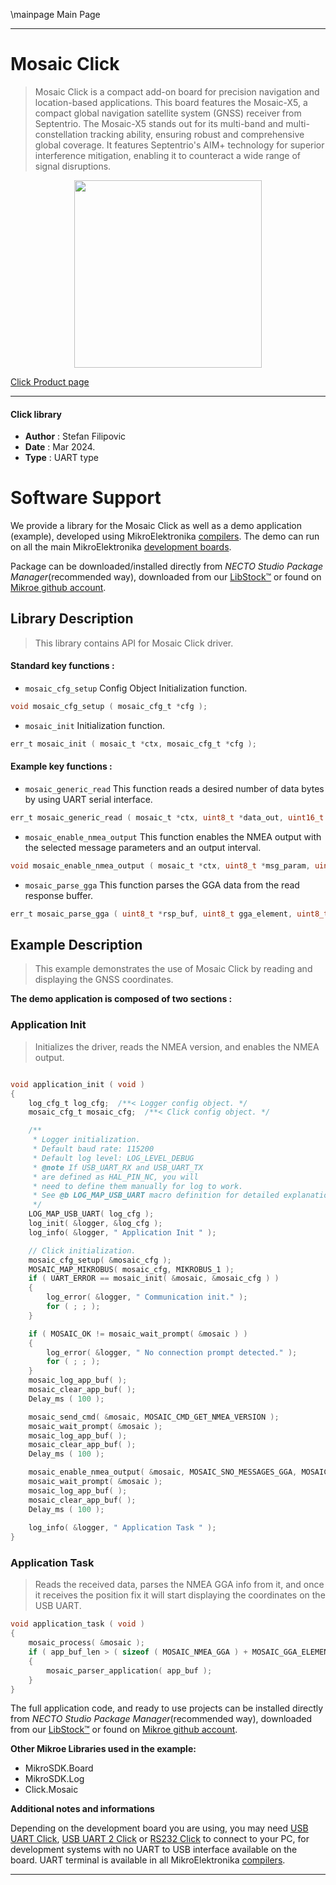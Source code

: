 \mainpage Main Page

---
# Mosaic Click

> Mosaic Click is a compact add-on board for precision navigation and location-based applications. This board features the Mosaic-X5, a compact global navigation satellite system (GNSS) receiver from Septentrio. The Mosaic-X5 stands out for its multi-band and multi-constellation tracking ability, ensuring robust and comprehensive global coverage. It features Septentrio's AIM+ technology for superior interference mitigation, enabling it to counteract a wide range of signal disruptions.

<p align="center">
  <img src="https://download.mikroe.com/images/click_for_ide/mosaic_click.png" height=300px>
</p>

[Click Product page](https://www.mikroe.com/mosaic-click)

---


#### Click library

- **Author**        : Stefan Filipovic
- **Date**          : Mar 2024.
- **Type**          : UART type


# Software Support

We provide a library for the Mosaic Click
as well as a demo application (example), developed using MikroElektronika
[compilers](https://www.mikroe.com/necto-studio).
The demo can run on all the main MikroElektronika [development boards](https://www.mikroe.com/development-boards).

Package can be downloaded/installed directly from *NECTO Studio Package Manager*(recommended way), downloaded from our [LibStock&trade;](https://libstock.mikroe.com) or found on [Mikroe github account](https://github.com/MikroElektronika/mikrosdk_click_v2/tree/master/clicks).

## Library Description

> This library contains API for Mosaic Click driver.

#### Standard key functions :

- `mosaic_cfg_setup` Config Object Initialization function.
```c
void mosaic_cfg_setup ( mosaic_cfg_t *cfg );
```

- `mosaic_init` Initialization function.
```c
err_t mosaic_init ( mosaic_t *ctx, mosaic_cfg_t *cfg );
```

#### Example key functions :

- `mosaic_generic_read` This function reads a desired number of data bytes by using UART serial interface.
```c
err_t mosaic_generic_read ( mosaic_t *ctx, uint8_t *data_out, uint16_t len );
```

- `mosaic_enable_nmea_output` This function enables the NMEA output with the selected message parameters and an output interval.
```c
void mosaic_enable_nmea_output ( mosaic_t *ctx, uint8_t *msg_param, uint8_t *interval );
```

- `mosaic_parse_gga` This function parses the GGA data from the read response buffer.
```c
err_t mosaic_parse_gga ( uint8_t *rsp_buf, uint8_t gga_element, uint8_t *element_data );
```

## Example Description

> This example demonstrates the use of Mosaic Click by reading and displaying the GNSS coordinates.

**The demo application is composed of two sections :**

### Application Init

> Initializes the driver, reads the NMEA version, and enables the NMEA output.

```c

void application_init ( void )
{
    log_cfg_t log_cfg;  /**< Logger config object. */
    mosaic_cfg_t mosaic_cfg;  /**< Click config object. */

    /** 
     * Logger initialization.
     * Default baud rate: 115200
     * Default log level: LOG_LEVEL_DEBUG
     * @note If USB_UART_RX and USB_UART_TX 
     * are defined as HAL_PIN_NC, you will 
     * need to define them manually for log to work. 
     * See @b LOG_MAP_USB_UART macro definition for detailed explanation.
     */
    LOG_MAP_USB_UART( log_cfg );
    log_init( &logger, &log_cfg );
    log_info( &logger, " Application Init " );

    // Click initialization.
    mosaic_cfg_setup( &mosaic_cfg );
    MOSAIC_MAP_MIKROBUS( mosaic_cfg, MIKROBUS_1 );
    if ( UART_ERROR == mosaic_init( &mosaic, &mosaic_cfg ) ) 
    {
        log_error( &logger, " Communication init." );
        for ( ; ; );
    }

    if ( MOSAIC_OK != mosaic_wait_prompt( &mosaic ) )
    {
        log_error( &logger, " No connection prompt detected." );
        for ( ; ; );
    }
    mosaic_log_app_buf( );
    mosaic_clear_app_buf( );
    Delay_ms ( 100 );

    mosaic_send_cmd( &mosaic, MOSAIC_CMD_GET_NMEA_VERSION );
    mosaic_wait_prompt( &mosaic );
    mosaic_log_app_buf( );
    mosaic_clear_app_buf( );
    Delay_ms ( 100 );

    mosaic_enable_nmea_output( &mosaic, MOSAIC_SNO_MESSAGES_GGA, MOSAIC_SNO_INTERVAL_SEC1 );
    mosaic_wait_prompt( &mosaic );
    mosaic_log_app_buf( );
    mosaic_clear_app_buf( );
    Delay_ms ( 100 );
    
    log_info( &logger, " Application Task " );
}

```

### Application Task

> Reads the received data, parses the NMEA GGA info from it, and once it receives the position fix it will start displaying the coordinates on the USB UART.

```c
void application_task ( void )
{
    mosaic_process( &mosaic );
    if ( app_buf_len > ( sizeof ( MOSAIC_NMEA_GGA ) + MOSAIC_GGA_ELEMENT_SIZE ) ) 
    {
        mosaic_parser_application( app_buf );
    }
}
```

The full application code, and ready to use projects can be installed directly from *NECTO Studio Package Manager*(recommended way), downloaded from our [LibStock&trade;](https://libstock.mikroe.com) or found on [Mikroe github account](https://github.com/MikroElektronika/mikrosdk_click_v2/tree/master/clicks).

**Other Mikroe Libraries used in the example:**

- MikroSDK.Board
- MikroSDK.Log
- Click.Mosaic

**Additional notes and informations**

Depending on the development board you are using, you may need
[USB UART Click](https://www.mikroe.com/usb-uart-click),
[USB UART 2 Click](https://www.mikroe.com/usb-uart-2-click) or
[RS232 Click](https://www.mikroe.com/rs232-click) to connect to your PC, for
development systems with no UART to USB interface available on the board. UART
terminal is available in all MikroElektronika
[compilers](https://shop.mikroe.com/compilers).

---
